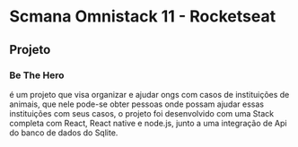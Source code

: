 # Scmana Omnistack 11 - Rocketseat

## Projeto
### Be The Hero 
é um projeto que visa organizar e ajudar ongs com casos de instituições de animais, que nele pode-se obter pessoas onde possam ajudar essas instituições com seus casos, o projeto foi desenvolvido com uma Stack completa com React, React native e node.js, junto a uma integração de Api do banco de dados do Sqlite.
